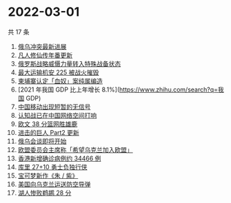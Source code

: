 # 2022-03-01

共 17 条

<!-- BEGIN -->
<!-- 最后更新时间 Tue Mar 01 2022 10:29:33 GMT+0800 (China Standard Time) -->

1. [俄乌冲突最新进展](https://www.zhihu.com/search?q=俄乌冲突)
1. [凡人修仙传年番更新](https://www.zhihu.com/search?q=凡人修仙传)
1. [俄罗斯战略威慑力量转入特殊战备状态](https://www.zhihu.com/search?q=俄罗斯乌克兰)
1. [最大运输机安 225 被战火摧毁](https://www.zhihu.com/search?q=安225)
1. [柬埔寨认定「血奴」案纯属编造](https://www.zhihu.com/search?q=柬埔寨血奴)
1. [2021 年我国 GDP 比上年增长 8.1%](https://www.zhihu.com/search?q=我国 GDP)
1. [中国移动出现短暂的无信号](https://www.zhihu.com/search?q=中国移动没信号)
1. [认知战已在中国网络空间打响](https://www.zhihu.com/search?q=认知战)
1. [欧文 38 分篮网胜雄鹿](https://www.zhihu.com/search?q=篮网)
1. [进击的巨人 Part2 更新](https://www.zhihu.com/search?q=进击的巨人)
1. [俄乌会谈即将开始](https://www.zhihu.com/search?q=俄罗斯乌克兰)
1. [欧盟委员会主席称「希望乌克兰加入欧盟」](https://www.zhihu.com/search?q=乌克兰欧盟)
1. [香港新增确诊病例约 34466 例](https://www.zhihu.com/search?q=香港疫情)
1. [库里 27+10 勇士负独行侠](https://www.zhihu.com/search?q=勇士)
1. [宝可梦新作《朱 / 紫》](https://www.zhihu.com/search?q=宝可梦)
1. [美国向乌克兰运送防空导弹](https://www.zhihu.com/search?q=美国向乌克兰运送导弹)
1. [湖人惨败鹈鹕 28 分](https://www.zhihu.com/search?q=湖人)

<!-- END -->
